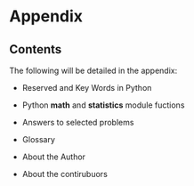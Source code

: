
# Appendix
## Contents
The following will be detailed in the appendix:

 * Reserved and Key Words in Python
 
 * Python **math** and **statistics** module fuctions
 
 * Answers to selected problems
 
 * Glossary
 
 * About the Author
 
 * About the contirubuors
 

